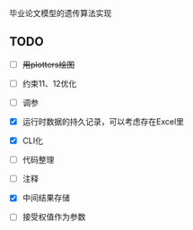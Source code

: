 毕业论文模型的遗传算法实现

## TODO

- [ ] ~~用plotters绘图~~
- [ ] 约束11、12优化
- [ ] 调参
- [x] 运行时数据的持久记录，可以考虑存在Excel里
- [x] CLI化
- [ ] 代码整理
- [ ] 注释
- [x] 中间结果存储
- [ ] 接受权值作为参数


